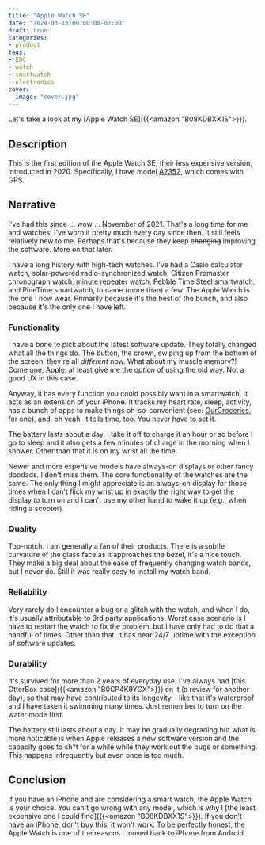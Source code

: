 ```yaml
---
title: "Apple Watch SE"
date: "2024-03-13T00:00:00-07:00"
draft: true
categories:
- product
tags:
- EDC
- watch
- smartwatch
- electronics
cover:
  image: "cover.jpg"
---
```


Let's take a look at my [Apple Watch SE]({{<amazon "B08KDBXX1S">}}).
<!--more-->
## Description

This is the first edition of the Apple Watch SE, their less expensive version, introduced in 2020. Specifically, I have model [A2352](https://support.apple.com/en-us/HT204507), which comes with GPS.

## Narrative

I've had this since ... wow ... November of 2021. That's a long time for me and watches. I've worn it pretty much every day since then. It still feels relatively new to me. Perhaps that's because they keep ~~changing~~ improving the software. More on that later.

I have a long history with high-tech watches. I've had a Casio calculator watch, solar-powered radio-synchronized watch, Citizen Promaster chronograph watch, minute repeater watch, Pebble Time Steel smartwatch, and PineTime smartwatch, to name (more than) a few. The Apple Watch is the one I now wear. Primarily because it's the best of the bunch, and also because it's the only one I have left. 

### Functionality

I have a bone to pick about the latest software update. They totally changed what all the things do. The button, the crown, swiping up from the bottom of the screen, they're all *different* now. What about my muscle memory?! Come one, Apple, at least give me the *option* of using the old way. Not a good UX in this case.

Anyway, it has every function you could possibly want in a smartwatch. It acts as an extension of your iPhone. It tracks my heart rate, sleep, activity, has a bunch of apps to make things oh-so-convenient (see: [OurGroceries](https://www.ourgroceries.com/), for one), and, oh yeah, it tells time, too. You never have to set it.

The battery lasts about a day. I take it off to charge it an hour or so before I go to sleep and it also gets a few minutes of charge in the morning when I shower. Other than that it is on my wrist all the time.

Newer and more expensive models have always-on displays or other fancy doodads. I don't miss them. The core functionality of the watches are the same. The only thing I might appreciate is an always-on display for those times when I can't flick my wrist up in exactly the right way to get the display to turn on and I can't use my other hand to wake it up (e.g., when riding a scooter).

### Quality

Top-notch. I am generally a fan of their products. There is a subtle curvature of the glass face as it approaches the bezel, it's a nice touch. They make a big deal about the ease of frequently changing watch bands, but I never do. Still it was really easy to install my watch band.

### Reliability

Very rarely do I encounter a bug or a glitch with the watch, and when I do, it's usually attributable to 3rd party applications. Worst case scenario is I have to restart the watch to fix the problem, but I have only had to do that a handful of times. Other than that, it has near 24/7 uptime with the exception of software updates.

### Durability

It's survived for more than 2 years of everyday use. I've always had [this OtterBox case]({{<amazon "B0CP4K9YGX">}}) on it (a review for another day), so that may have contributed to its longevity. I like that it's waterproof and I have taken it swimming many times. Just remember to turn on the water mode first.

The battery still lasts about a day. It may be gradually degrading but what is more noticable is when Apple releases a new software version and the capacity goes to sh*t for a while while they work out the bugs or something. This happens infrequently but even once is too much.

## Conclusion

If you have an iPhone and are considering a smart watch, the Apple Watch is your choice. You can't go wrong with any model, which is why I [the least expensive one I could find]({{<amazon "B08KDBXX1S">}}). If you don't have an iPhone, don't buy this, it won't work. To be perfectly honest, the Apple Watch is one of the reasons I moved back to iPhone from Android.